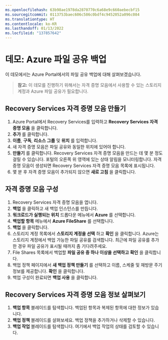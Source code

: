 ```yaml
---
ms.openlocfilehash: 63b98ae1978da2870770c6a68e9c660aebecbf15
ms.sourcegitcommit: 0113753baec606c586c0bdf4c9452052a096c084
ms.translationtype: HT
ms.contentlocale: ko-KR
ms.lasthandoff: 01/13/2022
ms.locfileid: "137857642"
---
```

# <a name="demonstration-back-up-azure-file-shares"></a>데모: Azure 파일 공유 백업

이 데모에서는 Azure Portal에서의 파일 공유 백업에 대해 살펴보겠습니다.

>**참고:** 이 데모를 진행하기 위해서는 자격 증명 모음에서 사용할 수 있는 스토리지 계정과 Azure 파일 공유가 필요합니다. 

## <a name="create-a-recovery-services-vault"></a>Recovery Services 자격 증명 모음 만들기

1. Azure Portal에서 Recovery Services를 입력하고 **Recovery Services 자격 증명 모음** 을 클릭합니다.
3. **추가** 를 클릭합니다.
4. **이름**, **구독**, **리소스 그룹** 및 **위치** 를 입력합니다. 
5. 새 자격 증명 모음은 파일 공유와 동일한 위치에 있어야 합니다. 
5. **만들기** 를 클릭합니다. Recovery Services 자격 증명 모음을 만드는 데 몇 분 정도 걸릴 수 있습니다. 포털의 오른쪽 위 영역에 있는 상태 알림을 모니터링합니다. 자격 증명 모음이 생성되면 Recovery Services 자격 증명 모음 목록에 표시됩니다. 
6. 몇 분 후 자격 증명 모음이 추가되지 않으면 **새로 고침** 을 클릭합니다.

## <a name="configure-the-vault"></a>자격 증명 모음 구성

1. Recovery Services 자격 증명 모음을 엽니다. 
2. **백업** 을 클릭하고 새 백업 인스턴스를 만듭니다. 
3. **워크로드가 실행되는 위치** 드롭다운 메뉴에서 **Azure** 를 선택합니다.
4. **백업할 항목** 메뉴에서 **Azure FileShare** 를 선택합니다.
5. **백업** 을 클릭합니다.
6. 스토리지 계정 목록에서 **스토리지 계정을 선택** 하고 **확인** 을 클릭합니다. Azure는 스토리지 계정에서 백업 가능한 파일 공유를 검색합니다. 최근에 파일 공유를 추가한 경우 파일 공유가 표시될 때까지 좀 기다려주세요.
7. File Shares 목록에서 백업할 **파일 공유 중 하나 이상을 선택하고** **확인** 을 클릭합니다.
8. 백업 정책 페이지에서 **새 백업 정책 만들기** 를 선택하고 이름, 스케줄 및 재방문 주기 정보를 제공합니다. **확인** 을 클릭합니다.
9. 백업 구성이 완료되면 **백업 사용** 을 클릭합니다. 

## <a name="explore-recovery-services-vault-information"></a>Recovery Services 자격 증명 모음 정보 살펴보기

1. **백업 항목** 블레이드를 탐색합니다. 백업된 항목과 복제된 항목에 대한 정보가 있습니다.
2. **백업 정책** 블레이드를 살펴보세요. 백업 정책을 추가하거나 삭제할 수 있습니다. 
3. **백업 작업** 블레이드를 탐색합니다. 여기에서 백업 작업의 상태를 검토할 수 있습니다.
